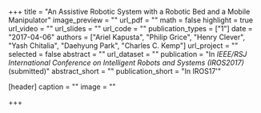 +++
title = "An Assistive Robotic System with a Robotic Bed and a Mobile Manipulator"
image_preview = ""
url_pdf = ""
math = false
highlight = true
url_video = ""
url_slides = ""
url_code = ""
publication_types = ["1"]
date = "2017-04-06"
authors = ["Ariel Kapusta", "Philip Grice", "Henry Clever", "Yash Chitalia", "Daehyung Park", "Charles C. Kemp"]
url_project = ""
selected = false
abstract = ""
url_dataset = ""
publication = "In *IEEE/RSJ International Conference on Intelligent Robots and Systems (IROS2017)* (submitted)"
abstract_short = ""
publication_short = "In IROS17'"

[header]
  caption = ""
  image = ""

+++

